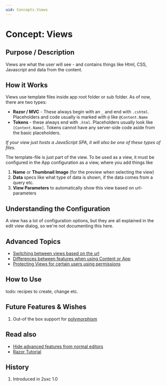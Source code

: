 ```yaml
---
uid: Concepts.Views
---
```

# Concept: Views

## Purpose / Description

Views are what the user will see - and contains things like Html, CSS, Javascript and data from the content. 

## How it Works

Views use template files inside app root folder or sub folder. As of now, there are two types:

* **Razor / MVC** - These always begin with an `_` and end with `.cshtml`. Placeholders and code usually is marked with `@` like `@Content.Name`
* **Tokens** - these always end with `.html`. Placeholders usually look like `[Content.Name]`. Tokens cannot have any server-side code aside from the basic placeholders. 

_If your view just hosts a JavaScript SPA, it will also be one of these types of files._

The template-file is just part of the view. To be used as a view, it must be configured in the App configuration as a view, where you add things like

1. **Name** or **Thumbnail Image** (for the preview when selecting the view)
1. **Data** specs like what type of data is shown, if the data comes from a query etc.
1. **View Parameters** to automatically show this view based on url-parameters

## Understanding the Configuration

A view has a lot of configuration options, but they are all explained in the edit view dialog, so we're not documenting this here. 

## Advanced Topics

* [Switching between views based on the url](https://2sxc.org/en/docs/Feature/feature/4680)
* [Differences between features when using Content or App](https://2sxc.org/en/blog/post/2sxc-app-vs-2sxc-content-which-one-should-i-use)
* [Protecting Views for certain users using permissions](https://2sxc.org/en/Docs/Feature/feature/4737)

## How to Use

todo: recipes to create, change etc.

## Future Features & Wishes

1. Out-of the box support for [polymorphism](concept-polymorph)

## Read also

* [Hide advanced features from normal editors](https://2sxc.org/en/docs/Feature/feature/3592)
* [Razor Tutorial](https://2sxc.org/dnn-tutorials/en/razor)

## History

1. Introduced in 2sxc 1.0